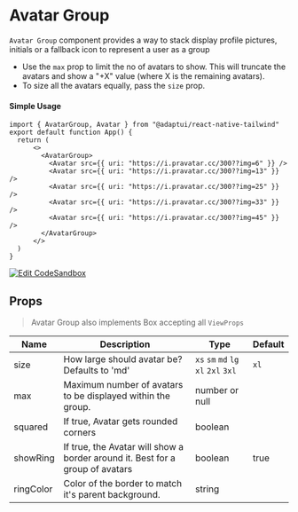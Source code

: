 # Avatar Group

`Avatar Group` component provides a way to stack display profile pictures,
initials or a fallback icon to represent a user as a group

- Use the `max` prop to limit the no of avatars to show. This will truncate the
  avatars and show a "+X" value (where X is the remaining avatars).
- To size all the avatars equally, pass the `size` prop.

#### Simple Usage

```
import { AvatarGroup, Avatar } from "@adaptui/react-native-tailwind"
export default function App() {
  return (
      <>
        <AvatarGroup>
          <Avatar src={{ uri: "https://i.pravatar.cc/300??img=6" }} />
          <Avatar src={{ uri: "https://i.pravatar.cc/300??img=13" }} />
          <Avatar src={{ uri: "https://i.pravatar.cc/300??img=25" }} />
          <Avatar src={{ uri: "https://i.pravatar.cc/300??img=33" }} />
          <Avatar src={{ uri: "https://i.pravatar.cc/300??img=45" }} />
        </AvatarGroup>
      </>
  )
}
```

[![Edit CodeSandbox](https://img.shields.io/badge/Avatar_Group-Open%20On%20Expo-%230971f1?style=for-the-badge&logo=expo&labelColor=151515)](https://snack.expo.dev/@timelessco/avatargroup-component---adaptui)

## Props

> Avatar Group also implements Box accepting all `ViewProps`

| Name      | Description                                                                   | Type                                 | Default |
| --------- | ----------------------------------------------------------------------------- | ------------------------------------ | ------- |
| size      | How large should avatar be? Defaults to 'md'                                  | `xs` `sm` `md` `lg` `xl` `2xl` `3xl` | `xl`    |
| max       | Maximum number of avatars to be displayed within the group.                   | number or null                       |         |
| squared   | If true, Avatar gets rounded corners                                          | boolean                              |         |
| showRing  | If true, the Avatar will show a border around it. Best for a group of avatars | boolean                              | true    |
| ringColor | Color of the border to match it's parent background.                          | string                               |         |
